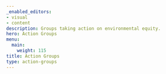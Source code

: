 ```yaml
---
_enabled_editors:
- visual
- content
description: Groups taking action on environmental equity.
hero: Action Groups
menu:
  main:
    weight: 115
title: Action Groups
type: action-groups
---
```

